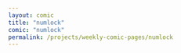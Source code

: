 ```yaml
---
layout: comic
title: "numlock"
comic: "numlock"
permalink: /projects/weekly-comic-pages/numlock
---
```

